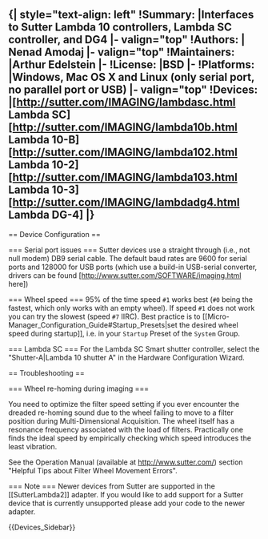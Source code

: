 {| style="text-align: left"
!Summary:
|Interfaces to Sutter Lambda 10 controllers, Lambda SC controller, and DG4
|- valign="top"
!Authors:
| Nenad Amodaj
|- valign="top"
!Maintainers:
|Arthur Edelstein
|-
!License:
|BSD
|-
!Platforms:
|Windows, Mac OS X and Linux (only serial port, no parallel port or USB)
|- valign="top"
!Devices:
|[http://sutter.com/IMAGING/lambdasc.html Lambda SC]<br/>[http://sutter.com/IMAGING/lambda10b.html Lambda 10-B]<br/>[http://sutter.com/IMAGING/lambda102.html Lambda 10-2]<br/>[http://sutter.com/IMAGING/lambda103.html Lambda 10-3]<br/>[http://sutter.com/IMAGING/lambdadg4.html Lambda DG-4]
|}
----

== Device Configuration ==

=== Serial port issues ===
Sutter devices use a straight through (i.e., not null modem) DB9 serial cable.  The default baud rates are 9600 for serial ports and 128000 for USB ports (which use a build-in USB-serial converter, drivers can be found [http://www.sutter.com/SOFTWARE/imaging.html here])

=== Wheel speed ===
95% of the time speed <code>#1</code> works best (<code>#0</code> being the fastest, which only works with an empty wheel). If speed <code>#1</code> does not work you can try the slowest (speed <code>#7</code> IIRC).  Best practice is to [[Micro-Manager_Configuration_Guide#Startup_Presets|set the desired wheel speed during startup]], i.e. in your <code>Startup</code> Preset of the <code>System</code> Group.

=== Lambda SC ===
For the Lambda SC Smart shutter controller, select the "Shutter-A|Lambda 10 shutter A" in the Hardware Configuration Wizard.

== Troubleshooting ==

=== Wheel re-homing during imaging ===

You need to optimize the filter speed setting if you ever encounter the dreaded re-homing sound due to the wheel failing to move to a filter position during Multi-Dimensional Acquisition. The wheel itself has a resonance frequency associated with the load of filters. Practically one finds the ideal speed by empirically checking which speed introduces the least vibration.

See the Operation Manual (available at http://www.sutter.com/) section "Helpful Tips about Filter Wheel Movement Errors".


=== Note ===
Newer devices from Sutter are supported in the [[SutterLambda2]] adapter. If you would like to add support for a Sutter device that is currently unsupported please add your code to the newer adapter.

{{Devices_Sidebar}}

